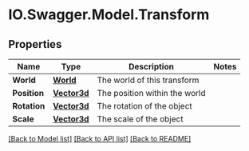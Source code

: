 # IO.Swagger.Model.Transform
## Properties

Name | Type | Description | Notes
------------ | ------------- | ------------- | -------------
**World** | [**World**](World.md) | The world of this transform | 
**Position** | [**Vector3d**](Vector3d.md) | The position within the world | 
**Rotation** | [**Vector3d**](Vector3d.md) | The rotation of the object | 
**Scale** | [**Vector3d**](Vector3d.md) | The scale of the object | 

[[Back to Model list]](../README.md#documentation-for-models) [[Back to API list]](../README.md#documentation-for-api-endpoints) [[Back to README]](../README.md)

